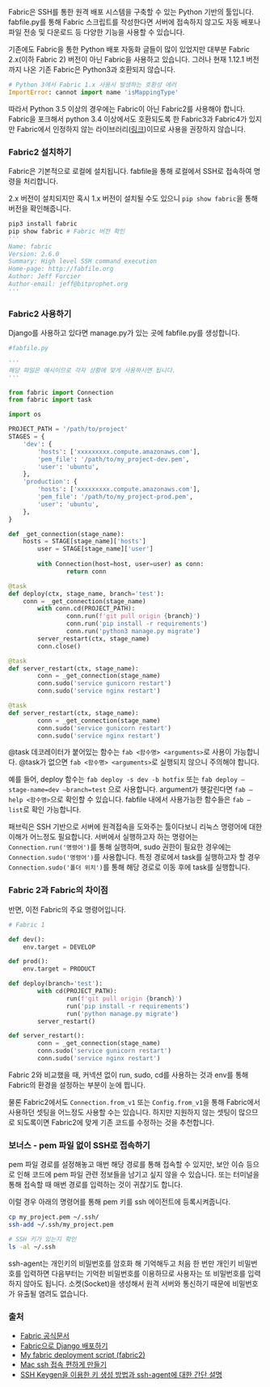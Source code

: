 Fabric은 SSH를 통한 원격 배포 시스템을 구축할 수 있는 Python 기반의 툴입니다. fabfile.py를 통해 Fabric 스크립트를 작성한다면 서버에 접속하지 않고도 자동 배포나 파일 전송 및 다운로드 등 다양한 기능을 사용할 수 있습니다. 

기존에도 Fabric을 통한 Python 배포 자동화 글들이 많이 있었지만 대부분 Fabric 2.x(이하 Fabric 2) 버전이 아닌 Fabric을 사용하고 있습니다. 그러나 현재 1.12.1 버전까지 나온 기존 Fabric은 Python3과 호환되지 않습니다. 

```python
# Python 3에서 Fabric 1.x 사용시 발생하는 호환성 에러
ImportError: cannot import name 'isMappingType'
```

따라서 Python 3.5 이상의 경우에는 Fabric이 아닌 Fabric2를 사용해야 합니다. Fabric을 포크해서 python 3.4 이상에서도 호환되도록 한 Fabric3과 Fabric4가 있지만 Fabric에서 인정하지 않는 라이브러리([링크](http://www.fabfile.org/installing.html#fabric-and-fabric2-vs-fabric3))이므로 사용을 권장하지 않습니다. 

### Fabric2 설치하기

Fabric은 기본적으로 로컬에 설치됩니다. fabfile을 통해 로컬에서 SSH로 접속하여 명령을 처리합니다.

2.x 버전이 설치되지만 혹시 1.x 버전이 설치될 수도 있으니 `pip show fabric`을 통해 버전을 확인해줍니다.

```python
pip3 install fabric
pip show fabric # Fabric 버전 확인
'''
Name: fabric
Version: 2.6.0
Summary: High level SSH command execution
Home-page: http://fabfile.org
Author: Jeff Forcier
Author-email: jeff@bitprophet.org
'''
```

### Fabric2 사용하기

Django를 사용하고 있다면 manage.py가 있는 곳에 fabfile.py를 생성합니다. 

```python
#fabfile.py

'''
해당 파일은 예시이므로 각자 상황에 맞게 사용하시면 됩니다.
'''

from fabric import Connection
from fabric import task

import os

PROJECT_PATH = '/path/to/project'
STAGES = {
    'dev': {
        'hosts': ['xxxxxxxxx.compute.amazonaws.com'],
        'pem_file': '/path/to/my_project-dev.pem',
        'user': 'ubuntu',
    },
    'production': {
        'hosts': ['xxxxxxxxx.compute.amazonaws.com'],
        'pem_file': '/path/to/my_project-prod.pem',
        'user': 'ubuntu',
    },
}

def _get_connection(stage_name):
    hosts = STAGE[stage_name]['hosts']
		user = STAGE[stage_name]['user']
		
		with Connection(host=host, user=user) as conn:
				return conn

@task 
def deploy(ctx, stage_name, branch='test'):
    conn = _get_connection(stage_name)
		with conn.cd(PROJECT_PATH):
				conn.run(f'git pull origin {branch}')
				conn.run('pip install -r requirements')
				conn.run('python3 manage.py migrate')
		server_restart(ctx, stage_name)
		conn.close()

@task
def server_restart(ctx, stage_name):
		conn = _get_connection(stage_name)
		conn.sudo('service gunicorn restart')
		conn.sudo('service nginx restart')

@task
def server_restart(ctx, stage_name):
		conn = _get_connection(stage_name)
		conn.sudo('service gunicorn restart')
		conn.sudo('service nginx restart')
```

@task 데코레이터가 붙어있는 함수는 `fab <함수명> <arguments>`로 사용이 가능합니다. @task가 없으면 `fab <함수명> <arguments>`로 실행되지 않으니 주의해야 합니다.

예를 들어, deploy 함수는 `fab deploy -s dev -b hotfix` 또는 `fab deploy —stage-name=dev —branch=test` 으로 사용합니다. argument가 헷갈린다면 `fab —help <함수명>`으로 확인할 수 있습니다. fabfile 내에서 사용가능한 함수들은 `fab —list`로 확인 가능합니다.

패브릭은 SSH 기반으로 서버에 원격접속을 도와주는 툴이다보니 리눅스 명령어에 대한 이해가 어느정도 필요합니다. 서버에서 실행하고자 하는 명령어는 `Connection.run('명령어')`를 통해 실행하며, sudo 권한이 필요한 경우에는 `Connection.sudo('명령어')`를 사용합니다. 특정 경로에서 task를 실행하고자 할 경우 `Connection.sudo('폴더 위치')`를 통해 해당 경로로 이동 후에 task를 실행합니다. 

### Fabric 2과 Fabric의 차이점

반면, 이전 Fabric의 주요 명령어입니다.

```python
# Fabric 1 

def dev():
    env.target = DEVELOP

def prod():
    env.target = PRODUCT

def deploy(branch='test'):
		with cd(PROJECT_PATH):
				run(f'git pull origin {branch}')
				run('pip install -r requirements')
				run('python manage.py migrate')
		server_restart()

def server_restart():
		conn = _get_connection(stage_name)
		conn.sudo('service gunicorn restart')
		conn.sudo('service nginx restart')
```

Fabric 2와 비교했을 때, 커넥션 없이 run, sudo, cd를 사용하는 것과 env를 통해 Fabric의 환경을 설정하는 부분이 눈에 띕니다. 

물론 Fabric2에서도 `Connection.from_v1` 또는 `Config.from_v1`을 통해 Fabric에서 사용하던 셋팅을 어느정도 사용할 수는 있습니다. 하지만 지원하지 않는 셋팅이 많으므로 되도록이면 Fabric2에 맞게 기존 코드를 수정하는 것을 추천합니다. 

### 보너스 - pem 파일 없이 SSH로 접속하기

pem 파일 경로를 설정해놓고 매번 해당 경로를 통해 접속할 수 있지만, 보안 이슈 등으로 인해 코드에 pem 파일 관련 정보들을 남기고 싶지 않을 수 있습니다. 또는 터미널을 통해 접속할 때 매번 경로를 입력하는 것이 귀찮기도 합니다.

이럴 경우 아래의 명령어를 통해 pem 키를 ssh 에이전트에 등록시켜줍니다. 

```bash
cp my_project.pem ~/.ssh/   
ssh-add ~/.ssh/my_project.pem

# SSH 키가 있는지 확인 
ls -al ~/.ssh 
```

ssh-agent는 개인키의 비밀번호를 암호화 해 기억해두고 처음 한 번만 개인키 비밀번호를 입력하면 다음부터는 기억한 비밀번호를 이용하므로 사용자는 또 비밀번호를 입력하지 않아도 됩니다. 소켓(Socket)을 생성해서 원격 서버와 통신하기 때문에 비밀번호가 유출될 염려도 없습니다. 

### 출처

- [Fabric 공식문서](https://docs.fabfile.org/en/latest/index.html)
- [Fabric으로 Django 배포하기](https://beomi.github.io/2017/03/20/Deploy-Django-with-Fabric/)
- [My fabric deployment script (fabric2)](https://yoongkang.com/blog/fabric-deployment/)
- [Mac ssh 접속 편하게 만들기](https://thddudco.tistory.com/entry/Mac-ssh-%EC%A0%91%EC%86%8D-%ED%8E%B8%ED%95%98%EA%B2%8C-%EB%A7%8C%EB%93%A4%EA%B8%B0)
- [SSH Keygen을 이용한 키 생성 방법과 ssh-agent에 대한 간단 설명](https://devlog.jwgo.kr/2019/04/17/ssh-keygen-and-ssh-agent/)